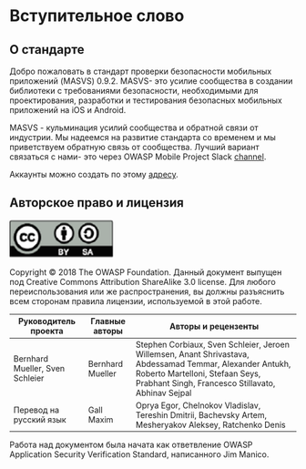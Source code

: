 # Вступительное слово

## О стандарте

Добро пожаловать в стандарт проверки безопасности мобильных приложений (MASVS) 0.9.2. MASVS- это усилие сообщества в создании библиотеки с требованиями безопасности, необходимыми для проектирования, разработки и тестирования безопасных мобильных приложений на iOS и Android.

MASVS - кульминация усилий сообщества и обратной связи от индустрии. Мы надеемся на развитие стандарта со временем и мы приветствуем обратную связь от сообщества. Лучший вариант связаться с нами- это через OWASP Mobile Project Slack [channel](https://owasp.slack.com/messages/project-mobile_omtg/details/).  

Аккаунты можно создать по этому [адресу](http://owasp.herokuapp.com/).
## Авторское право и лицензия
![license](images/license.png)  

Copyright © 2018 The OWASP Foundation. Данный документ выпущен под Creative Commons Attribution ShareAlike 3.0 license. Для любого переиспользования или же распространения, вы должны разъяснить всем сторонам правила лицензии, используемой в этой работе.

| Руководитель проекта | Главные авторы | Авторы и рецензенты 
| --- | --- | --- |
| Bernhard Mueller, Sven Schleier | Bernhard Mueller | Stephen Corbiaux, Sven Schleier, Jeroen Willemsen, Anant Shrivastava, Abdessamad Temmar, Alexander Antukh, Roberto Martelloni, Stefaan Seys, Prabhant Singh, Francesco Stillavato, Abhinav Sejpal |
| Перевод на русский язык | Gall Maxim | Oprya Egor, Chelnokov Vladislav, Tereshin Dmitrii, Bachevsky Artem, Mesheryakov Aleksey, Ratchenko Denis |

Работа над документом была начата как ответвление OWASP Application Security Verification Standard, написанного Jim Manico.

